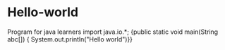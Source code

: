 # Hello-world
Program for java learners
import java.io.*;
{public static void main(String abc[])
{ System.out.println("Hello world")}}
